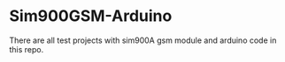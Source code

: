 # Sim900GSM-Arduino
There are all test projects with sim900A gsm module and arduino code in this repo.
